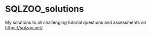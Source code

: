 # SQLZOO_solutions
My solutions to all challenging tutorial questions and assessments on https://sqlzoo.net/

